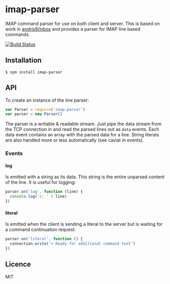 # imap-parser

IMAP command parser for use on both client and server.  This is based on work in [andris9/inbox](https://github.com/andris9/inbox) and provides a parser for IMAP line based commands.

[![Build Status](https://img.shields.io/travis/hashmail/imap-parser/master.svg)](https://travis-ci.org/hashmail/imap-parser)

## Installation

```
$ npm install imap-parser
```

## API

To create an instance of the line parser:

```js
var Parser = require('imap-parser')
var parser = new Parser()
```

The parser is a writable & readable stream.  Just pipe the data stream from the TCP connection in and read the parsed lines out as `data` events.  Each data event contains an array with the parsed data for a line.  String literals are also handled more or less automatically (see caviat in events).

### Events

#### log

Is emitted with a string as its data.  This string is the entire unparsed content of the line.  It is useful for logging:

```js
parser.on('log', function (line) {
  console.log('c: ' + line)
})
```

#### literal

Is emitted when the client is sending a literal to the server but is waiting for a command continuation request:

```js
parser.on('literal', function () {
  connection.write('+ Ready for additional command text')
})
```

## Licence

MIT
